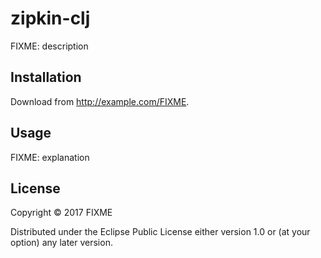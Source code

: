 # zipkin-clj

FIXME: description

## Installation

Download from http://example.com/FIXME.

## Usage

FIXME: explanation

## License

Copyright © 2017 FIXME

Distributed under the Eclipse Public License either version 1.0 or (at
your option) any later version.
